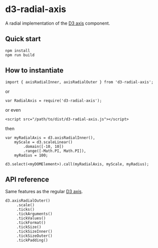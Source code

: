 # d3-radial-axis
A radial implementation of the [D3 axis](https://github.com/d3/d3-axis) component.

## Quick start

```
npm install
npm run build
```

## How to instantiate

```
import { axisRadialInner, axisRadialOuter } from 'd3-radial-axis';
```
or
```
var RadialAxis = require('d3-radial-axis');
```
or even
```
<script src="/path/to/dist/d3-radial-axis.js"></script>
```
then
```
var myRadialAxis = d3.axisRadialInner(),
    myScale = d3.scaleLinear()
        .domain([-10, 10])
        .range([-Math.PI, Math.PI]),
    myRadius = 100;

d3.select(<myDOMElement>).call(myRadialAxis, myScale, myRadius);
```

## API reference

Same features as the regular [D3 axis](https://github.com/d3/d3-axis#api-reference).

```
d3.axisRadialOuter()
     .scale()
     .ticks()
     .tickArguments()
     .tickValues()
     .tickFormat()
     .tickSize()
     .tickSizeInner()
     .tickSizeOuter()
     .tickPadding()
```